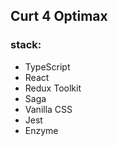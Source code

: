 ## Curt 4 Optimax

### stack:
- TypeScript
- React
- Redux Toolkit
- Saga
- Vanilla CSS
- Jest
- Enzyme

